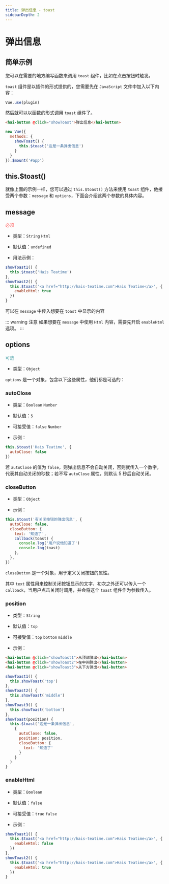 ```yaml
---
title: 弹出信息 - toast
sidebarDepth: 2
---
```


# 弹出信息

## 简单示例

您可以在需要的地方编写函数来调用 `toast` 组件，比如在点击按钮时触发。

<ClientOnly>
<toast-demo-1></toast-demo-1>
</ClientOnly>

`toast` 组件是以插件的形式提供的，您需要先在 `JavaScript` 文件中加入以下内容：

```js
Vue.use(plugin)
```

然后就可以以函数的形式调用 `toast` 组件了。

```html
<hai-button @click="showToast">弹出信息</hai-button>
```

```js
new Vue({
  methods: {
    showToast() {
      this.$toast('这是一条弹出信息')
    }
  }
}).$mount('#app')
```

## this.$toast()

就像上面的示例一样，您可以通过 `this.$toast()` 方法来使用 `toast` 组件，他接受两个参数：`message` 和 `options`，下面会介绍这两个参数的具体内容。

## message
<font color=#ff6464>必须</font>

- 类型：`String` `Html`

- 默认值：`undefined`

- 用法示例：

<ClientOnly>
<toast-demo-2></toast-demo-2>
</ClientOnly>

```js
showToast1() {
  this.$toast('Hais Teatime')
},
showToast2() {
  this.$toast('<a href="http://hais-teatime.com">Hais Teatime</a>', {
    enableHtml: true
  })
}
```

可以在 `message` 中传入想要在 `toast` 中显示的内容

::: warning 注意
如果想要在 `message` 中使用 `Html` 内容，需要先开启 `enableHtml` 选项。
:::

## options
<font color=#56a7ac>可选</font>

- 类型：`Object`

`options` 是一个对象，包含以下这些属性，他们都是可选的：

### autoClose

- 类型：`Boolean` `Number`

- 默认值：`5`

- 可接受值：`false` `Number`

- 示例：

```js
this.$toast('Hais Teatime', {
  autoClose: false
})
```

若 `autoClose` 的值为 `false`，则弹出信息不会自动关闭，否则就传入一个数字，代表其自动关闭的秒数；若不写 `autoClose` 属性，则默认 5 秒后自动关闭。

### closeButton

- 类型：`Object`

<ClientOnly>
<toast-demo-3></toast-demo-3>
</ClientOnly>

- 示例：

```js
this.$toast('有关闭按钮的弹出信息', {
  autoClose: false,
  closeButton: {
    text: '知道了',
    callback(toast) {
      console.log('用户说他知道了')
      console.log(toast)
    },
  },
})
```

`closeButton` 是一个对象，用于定义关闭按钮的属性。

其中 `text` 属性用来控制关闭按钮显示的文字，初次之外还可以传入一个 `callback`，当用户点击关闭时调用，并会将这个 `toast` 组件作为参数传入。

### position

- 类型：`String`

- 默认值：`top`

- 可接受值：`top` `bottom` `middle`

- 示例：

<ClientOnly>
<toast-demo-4></toast-demo-4>
</ClientOnly>

```html
<hai-button @click="showToast1">从顶部弹出</hai-button>
<hai-button @click="showToast2">在中间弹出</hai-button>
<hai-button @click="showToast3">从下方弹出</hai-button>
```

```js
showToast1() {
  this.showToast('top')
},
showToast2() {
  this.showToast('middle')
},
showToast3() {
  this.showToast('bottom')
},
showToast(position) {
  this.$toast('这是一条弹出信息',
    {
      autoClose: false,
      position: position,
      closeButton: {
        text: '知道了'
      }
    }
  )
}
```

### enableHtml

- 类型：`Boolean`

- 默认值：`false`

- 可接受值：`true` `false`

- 示例：

<ClientOnly>
<toast-demo-5></toast-demo-5>
</ClientOnly>

```js
showToast1() {
  this.$toast('<a href="http://hais-teatime.com">Hais Teatime</a>', {
    enableHtml: false
  })
},
showToast2() {
  this.$toast('<a href="http://hais-teatime.com">Hais Teatime</a>', {
    enableHtml: true
  })
}
```